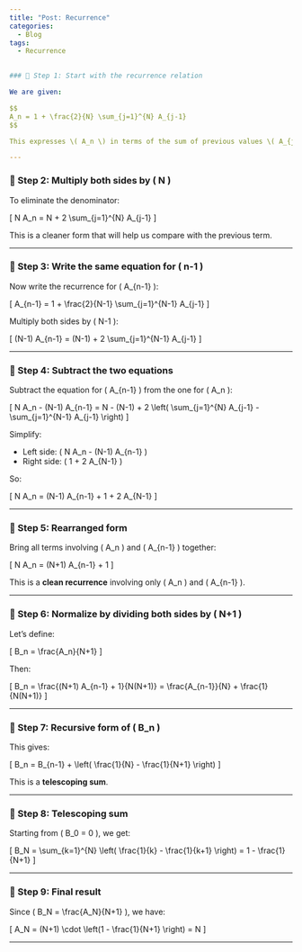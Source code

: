 ```yaml
---
title: "Post: Recurrence"
categories:
  - Blog
tags:
  - Recurrence
  

### 🔹 Step 1: Start with the recurrence relation

We are given:

$$
A_n = 1 + \frac{2}{N} \sum_{j=1}^{N} A_{j-1}
$$

This expresses \( A_n \) in terms of the sum of previous values \( A_{j-1} \).

---
```


### 🔹 Step 2: Multiply both sides by \( N \)

To eliminate the denominator:

\[
N A_n = N + 2 \sum_{j=1}^{N} A_{j-1}
\]

This is a cleaner form that will help us compare with the previous term.

---

### 🔹 Step 3: Write the same equation for \( n-1 \)

Now write the recurrence for \( A_{n-1} \):

\[
A_{n-1} = 1 + \frac{2}{N-1} \sum_{j=1}^{N-1} A_{j-1}
\]

Multiply both sides by \( N-1 \):

\[
(N-1) A_{n-1} = (N-1) + 2 \sum_{j=1}^{N-1} A_{j-1}
\]

---

### 🔹 Step 4: Subtract the two equations

Subtract the equation for \( A_{n-1} \) from the one for \( A_n \):

\[
N A_n - (N-1) A_{n-1} = N - (N-1) + 2 \left( \sum_{j=1}^{N} A_{j-1} - \sum_{j=1}^{N-1} A_{j-1} \right)
\]

Simplify:

- Left side: \( N A_n - (N-1) A_{n-1} \)
- Right side: \( 1 + 2 A_{N-1} \)

So:

\[
N A_n = (N-1) A_{n-1} + 1 + 2 A_{N-1}
\]

---

### 🔹 Step 5: Rearranged form

Bring all terms involving \( A_n \) and \( A_{n-1} \) together:

\[
N A_n = (N+1) A_{n-1} + 1
\]

This is a **clean recurrence** involving only \( A_n \) and \( A_{n-1} \).

---

### 🔹 Step 6: Normalize by dividing both sides by \( N+1 \)

Let’s define:

\[
B_n = \frac{A_n}{N+1}
\]

Then:

\[
B_n = \frac{(N+1) A_{n-1} + 1}{N(N+1)} = \frac{A_{n-1}}{N} + \frac{1}{N(N+1)}
\]

---

### 🔹 Step 7: Recursive form of \( B_n \)

This gives:

\[
B_n = B_{n-1} + \left( \frac{1}{N} - \frac{1}{N+1} \right)
\]

This is a **telescoping sum**.

---

### 🔹 Step 8: Telescoping sum

Starting from \( B_0 = 0 \), we get:

\[
B_N = \sum_{k=1}^{N} \left( \frac{1}{k} - \frac{1}{k+1} \right) = 1 - \frac{1}{N+1}
\]

---

### 🔹 Step 9: Final result

Since \( B_N = \frac{A_N}{N+1} \), we have:

\[
A_N = (N+1) \cdot \left(1 - \frac{1}{N+1} \right) = N
\]

---


